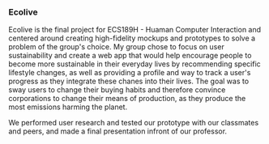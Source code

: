 ### Ecolive

Ecolive is the final project for ECS189H - Huaman Computer Interaction and centered around creating high-fidelity mockups and prototypes to solve a problem of
the group's choice. My group chose to focus on user sustainability and create a web app that would help encourage people to become more sustainable in their 
everyday lives by recommending specific lifestyle changes, as well as providing a profile and way to track a user's progress as they integrate these chanes into 
their lives. The goal was to sway users to change their buying habits and therefore convince corporations to change their means of production, as they produce the most
emissions harming the planet.

We performed user research and tested our prototype with our classmates and peers, and made a final presentation infront of our professor.
